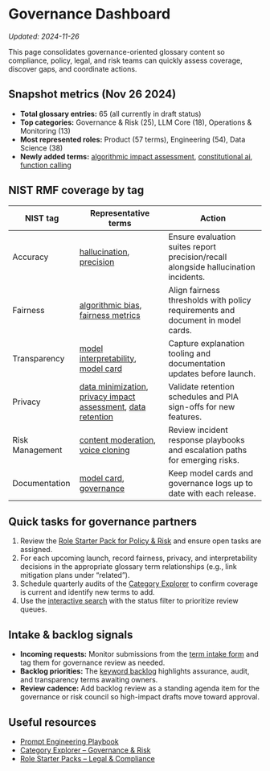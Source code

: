 # Governance Dashboard

_Updated: 2024-11-26_

This page consolidates governance-oriented glossary content so compliance, policy, legal,
and risk teams can quickly assess coverage, discover gaps, and coordinate actions.

## Snapshot metrics (Nov 26 2024)

- **Total glossary entries:** 65 (all currently in draft status)
- **Top categories:** Governance & Risk (25), LLM Core (18), Operations & Monitoring (13)
- **Most represented roles:** Product (57 terms), Engineering (54), Data Science (38)
- **Newly added terms:** [algorithmic impact assessment](terms/algorithmic-impact-assessment/), [constitutional ai](terms/constitutional-ai/), [function calling](terms/function-calling/)

## NIST RMF coverage by tag

| NIST tag | Representative terms | Action |
| --- | --- | --- |
| Accuracy | [hallucination](terms/hallucination/), [precision](terms/precision/) | Ensure evaluation suites report precision/recall alongside hallucination incidents. |
| Fairness | [algorithmic bias](terms/algorithmic-bias/), [fairness metrics](terms/fairness-metrics/) | Align fairness thresholds with policy requirements and document in model cards. |
| Transparency | [model interpretability](terms/model-interpretability/), [model card](terms/model-card/) | Capture explanation tooling and documentation updates before launch. |
| Privacy | [data minimization](terms/data-minimization/), [privacy impact assessment](terms/privacy-impact-assessment/), [data retention](terms/data-retention/) | Validate retention schedules and PIA sign-offs for new features. |
| Risk Management | [content moderation](terms/content-moderation/), [voice cloning](terms/voice-cloning/) | Review incident response playbooks and escalation paths for emerging risks. |
| Documentation | [model card](terms/model-card/), [governance](terms/model-governance/) | Keep model cards and governance logs up to date with each release. |

## Quick tasks for governance partners

1. Review the [Role Starter Pack for Policy & Risk](roles.md#policy--risk) and ensure open tasks are assigned.
2. For each upcoming launch, record fairness, privacy, and interpretability decisions in the appropriate glossary term relationships (e.g., link mitigation plans under “related”).
3. Schedule quarterly audits of the [Category Explorer](categories.md#governance--risk) to confirm coverage is current and identify new terms to add.
4. Use the [interactive search](search.md?category=Governance%20%26%20Risk) with the status filter to prioritize review queues.

## Intake & backlog signals

- **Incoming requests:** Monitor submissions from the [term intake form](term-request/) and tag them for governance review as needed.
- **Backlog priorities:** The [keyword backlog](keyword-backlog.md#compliance--assurance) highlights assurance, audit, and transparency terms awaiting owners.
- **Review cadence:** Add backlog review as a standing agenda item for the governance or risk council so high-impact drafts move toward approval.

## Useful resources

- [Prompt Engineering Playbook](prompting/)
- [Category Explorer – Governance & Risk](categories.md#governance--risk)
- [Role Starter Packs – Legal & Compliance](roles.md#legal--compliance)
